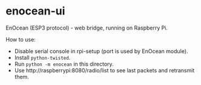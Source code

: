 # enocean-ui

EnOcean (ESP3 protocol) - web bridge, running on Raspberry Pi.

How to use:

 * Disable serial console in rpi-setup (port is used by EnOcean module).
 * Install `python-twisted`.
 * Run `python -m enocean` in this directory.
 * Use http://raspberrypi:8080/radio/list to see last packets and retransmit them.

